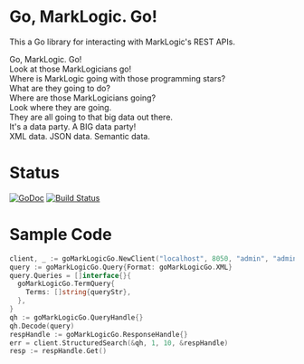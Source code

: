 Go, MarkLogic. Go!
=========

This a Go library for interacting with MarkLogic's REST APIs.

Go, MarkLogic. Go!  
Look at those MarkLogicians go!  
Where is MarkLogic going with those programming stars?  
What are they going to do?  
Where are those MarkLogicians going?  
Look where they are going.  
They are all going to that big data out there.  
It's a data party. A BIG data party!  
XML data. JSON data. Semantic data.  

Status
=========
[![GoDoc](https://godoc.org/github.com/ryanjdew/go-marklogic-go?status.svg)](https://godoc.org/github.com/ryanjdew/go-marklogic-go) [![Build Status](https://drone.io/github.com/ryanjdew/go-marklogic-go/status.png)](https://drone.io/github.com/ryanjdew/go-marklogic-go/latest)

Sample Code
=========

```go
client, _ := goMarkLogicGo.NewClient("localhost", 8050, "admin", "admin", goMarkLogicGo.DigestAuth)
query := goMarkLogicGo.Query{Format: goMarkLogicGo.XML}
query.Queries = []interface{}{
  goMarkLogicGo.TermQuery{
    Terms: []string{queryStr},
  },
}
qh := goMarkLogicGo.QueryHandle{}
qh.Decode(query)
respHandle := goMarkLogicGo.ResponseHandle{}
err = client.StructuredSearch(&qh, 1, 10, &respHandle)
resp := respHandle.Get()
```
